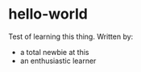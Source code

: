 # hello-world
Test of learning this thing.
Written by:
* a total newbie at this
* an enthusiastic learner

